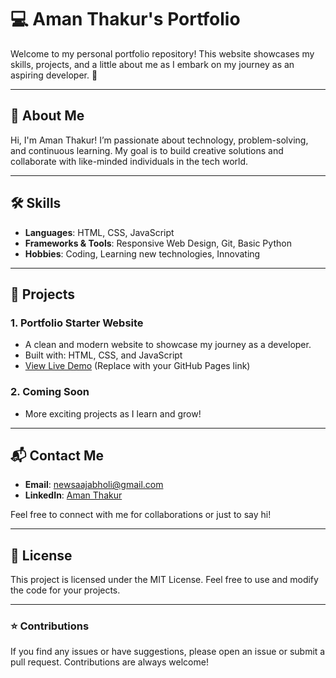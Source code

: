 # 💻 Aman Thakur's Portfolio

Welcome to my personal portfolio repository! This website showcases my skills, projects, and a little about me as I embark on my journey as an aspiring developer. 🚀

---

## 🌟 About Me
Hi, I'm Aman Thakur! I’m passionate about technology, problem-solving, and continuous learning. My goal is to build creative solutions and collaborate with like-minded individuals in the tech world.

---

## 🛠 Skills
- **Languages**: HTML, CSS, JavaScript
- **Frameworks & Tools**: Responsive Web Design, Git, Basic Python
- **Hobbies**: Coding, Learning new technologies, Innovating

---

## 📂 Projects
### 1. **Portfolio Starter Website**
   - A clean and modern website to showcase my journey as a developer.
   - Built with: HTML, CSS, and JavaScript
   - [View Live Demo](https://your-github-username.github.io/portfolio-repo) (Replace with your GitHub Pages link)

### 2. **Coming Soon**
   - More exciting projects as I learn and grow!

---

## 📬 Contact Me
- **Email**: [newsaajabholi@gmail.com](mailto:newsaajabholi@gmail.com)
- **LinkedIn**: [Aman Thakur](https://www.linkedin.com/in/aman-thakur-329963248/?originalSubdomain=it)

Feel free to connect with me for collaborations or just to say hi!

---

## 📄 License
This project is licensed under the MIT License. Feel free to use and modify the code for your projects.

---

### ⭐ Contributions
If you find any issues or have suggestions, please open an issue or submit a pull request. Contributions are always welcome!
